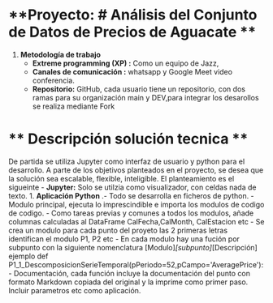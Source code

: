 # **Proyecto: # Análisis del Conjunto de Datos de Precios de Aguacate **


1. **Metodología de trabajo**
      - **Extreme programming (XP) :** Como un equipo de Jazz,
      - **Canales de comunicación :** whatsapp  y Google Meet video conferencia.
      - **Repositorio:** GitHub, cada usuario tiene un repositorio, con dos ramas para su organización main y DEV,para integrar los desarollos se realiza mediante Fork

# ** Descripción solución tecnica **
  De partida se utiliza Jupyter como interfaz de usuario y python para el desarrollo.
  A parte de los objetivos planteados en el proyecto, se desea que la solución sea escalable, flexible, inteligible. El planteamiento es el sigueinte
      - **Jupyter:** Solo se utilzia como visualizador, con celdas nada de texto.
      1. **Aplicación Python**
      .- Todo se desarrolla en ficheros de python.
      - Modulo principal,  ejecuta lo imprescindible e importa los modulos de codigo de codigo.
      - Como tareas previas y comunes a todos los modulos, añade columnas calculadas al DataFrame CalFecha,CalMonth, CalEstacion etc
      - Se crea un modulo para cada punto del proyeto las 2 primeras letras identifican el modulo P1, P2 etc
      - En cada modulo hay una fución por subpunto con la siguiente nomenclatura [Modulo]_[subpunto]_[Descripción] ejemplo def P1_1_DescomposicionSerieTemporal(pPeriodo=52,pCampo='AveragePrice'):
      - Documentación, cada función incluye la documentación del punto con formato Markdown copiada del original y la imprime como primer paso. Incluir parametros etc como aplicación.
      
    

